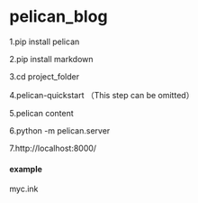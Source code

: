 # pelican_blog
1.pip install pelican

2.pip install markdown

3.cd project_folder

4.pelican-quickstart （This step can be omitted）

5.pelican content

6.python -m pelican.server

7.http://localhost:8000/

#### example
myc.ink 
